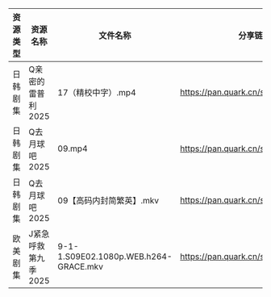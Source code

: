 | 资源类型 | 资源名称         | 文件名称                                  | 分享链接                                | 更新时间                |
| ---- | ------------ | ------------------------------------- | ----------------------------------- | ------------------- |
| 日韩剧集 | Q亲密的雷普利2025  | 17（精校中字）.mp4                          | https://pan.quark.cn/s/8cb9fd7634af | 2025-10-18 12:24:02 |
| 日韩剧集 | Q去月球吧2025    | 09.mp4                                | https://pan.quark.cn/s/a1632c441381 | 2025-10-18 12:24:22 |
| 日韩剧集 | Q去月球吧2025    | 09【高码内封简繁英】.mkv                       | https://pan.quark.cn/s/a1632c441381 | 2025-10-18 12:24:17 |
| 欧美剧集 | J紧急呼救第九季2025 | 9-1-1.S09E02.1080p.WEB.h264-GRACE.mkv | https://pan.quark.cn/s/434ae231f0c8 | 2025-10-18 01:21:51 |
